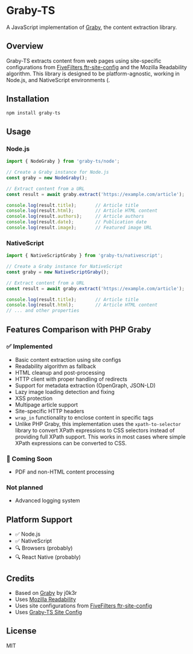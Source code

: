 # Graby-TS

A JavaScript implementation of [Graby](https://github.com/j0k3r/graby), the content extraction library.

## Overview

Graby-TS extracts content from web pages using site-specific configurations
from [FiveFilters ftr-site-config](https://github.com/fivefilters/ftr-site-config) and the Mozilla Readability algorithm.
This library is designed to be platform-agnostic, working in Node.js, and NativeScript environments (.

## Installation

```bash
npm install graby-ts
```

## Usage

### Node.js
```javascript
import { NodeGraby } from 'graby-ts/node';

// Create a Graby instance for Node.js
const graby = new NodeGraby();

// Extract content from a URL
const result = await graby.extract('https://example.com/article');

console.log(result.title);       // Article title
console.log(result.html);        // Article HTML content
console.log(result.authors);     // Article authors
console.log(result.date);        // Publication date
console.log(result.image);       // Featured image URL
```

### NativeScript
```javascript
import { NativeScriptGraby } from 'graby-ts/nativescript';

// Create a Graby instance for NativeScript
const graby = new NativeScriptGraby();

// Extract content from a URL
const result = await graby.extract('https://example.com/article');

console.log(result.title);       // Article title
console.log(result.html);        // Article HTML content
// ... and other properties
```

## Features Comparison with PHP Graby

### ✅ Implemented
- Basic content extraction using site configs
- Readability algorithm as fallback
- HTML cleanup and post-processing
- HTTP client with proper handling of redirects
- Support for metadata extraction (OpenGraph, JSON-LD)
- Lazy image loading detection and fixing
- XSS protection
- Multipage article support
- Site-specific HTTP headers
- `wrap_in` functionality to enclose content in specific tags
- Unlike PHP Graby, this implementation uses the `xpath-to-selector` library to convert XPath expressions to CSS selectors instead of providing full XPath support. This works in most cases where simple XPath expressions can be converted to CSS.

### 🚧 Coming Soon
- PDF and non-HTML content processing

### Not planned
- Advanced logging system

## Platform Support
- ✅ Node.js
- ✅ NativeScript
- 🔍 Browsers (probably)
- 🔍 React Native (probably)

## Credits
- Based on [Graby](https://github.com/j0k3r/graby) by j0k3r
- Uses [Mozilla Readability](https://github.com/mozilla/readability)
- Uses site configurations from [FiveFilters ftr-site-config](https://github.com/fivefilters/ftr-site-config)
- Uses [Graby-TS Site Config](https://github.com/NextReader-app/graby-ts-site-config)

## License

MIT